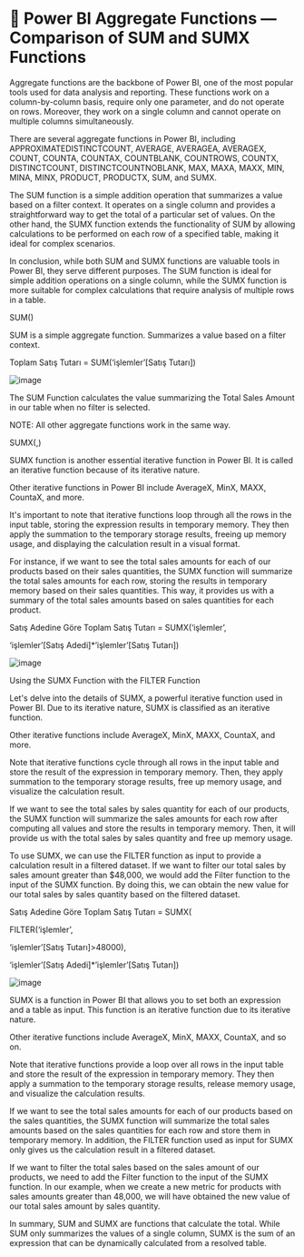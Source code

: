 # 👋 Power BI Aggregate Functions — Comparison of SUM and SUMX Functions

Aggregate functions are the backbone of Power BI, one of the most popular tools used for data analysis and reporting. These functions work on a column-by-column basis, require only one parameter, and do not operate on rows. Moreover, they work on a single column and cannot operate on multiple columns simultaneously.

There are several aggregate functions in Power BI, including APPROXIMATEDISTINCTCOUNT, AVERAGE, AVERAGEA, AVERAGEX, COUNT, COUNTA, COUNTAX, COUNTBLANK, COUNTROWS, COUNTX, DISTINCTCOUNT, DISTINCTCOUNTNOBLANK, MAX, MAXA, MAXX, MIN, MINA, MINX, PRODUCT, PRODUCTX, SUM, and SUMX.

The SUM function is a simple addition operation that summarizes a value based on a filter context. It operates on a single column and provides a straightforward way to get the total of a particular set of values. On the other hand, the SUMX function extends the functionality of SUM by allowing calculations to be performed on each row of a specified table, making it ideal for complex scenarios.

In conclusion, while both SUM and SUMX functions are valuable tools in Power BI, they serve different purposes. The SUM function is ideal for simple addition operations on a single column, while the SUMX function is more suitable for complex calculations that require analysis of multiple rows in a table.

SUM(<column>)

SUM is a simple aggregate function. Summarizes a value based on a filter context.

Toplam Satış Tutarı = SUM(‘işlemler’[Satış Tutarı])

![image](https://user-images.githubusercontent.com/127193220/227167194-2e7f69b5-5440-47a5-b35e-0d936f0d3e98.png)

The SUM Function calculates the value summarizing the Total Sales Amount in our table when no filter is selected.

NOTE: All other aggregate functions work in the same way.

SUMX(<table>,<expression>)

SUMX function is another essential iterative function in Power BI. It is called an iterative function because of its iterative nature.

Other iterative functions in Power BI include AverageX, MinX, MAXX, CountaX, and more.

It's important to note that iterative functions loop through all the rows in the input table, storing the expression results in temporary memory. They then apply the summation to the temporary storage results, freeing up memory usage, and displaying the calculation result in a visual format.

For instance, if we want to see the total sales amounts for each of our products based on their sales quantities, the SUMX function will summarize the total sales amounts for each row, storing the results in temporary memory based on their sales quantities. This way, it provides us with a summary of the total sales amounts based on sales quantities for each product.

Satış Adedine Göre Toplam Satış Tutarı = SUMX(‘işlemler’,

‘işlemler’[Satış Adedi]*’işlemler’[Satış Tutarı])

![image](https://user-images.githubusercontent.com/127193220/227167667-1b3de390-701d-43e0-bf57-c347dda77f70.png)

Using the SUMX Function with the FILTER Function

Let's delve into the details of SUMX, a powerful iterative function used in Power BI. Due to its iterative nature, SUMX is classified as an iterative function.

Other iterative functions include AverageX, MinX, MAXX, CountaX, and more.

Note that iterative functions cycle through all rows in the input table and store the result of the expression in temporary memory. Then, they apply summation to the temporary storage results, free up memory usage, and visualize the calculation result.

If we want to see the total sales by sales quantity for each of our products, the SUMX function will summarize the sales amounts for each row after computing all values and store the results in temporary memory. Then, it will provide us with the total sales by sales quantity and free up memory usage.

To use SUMX, we can use the FILTER function as input to provide a calculation result in a filtered dataset. If we want to filter our total sales by sales amount greater than $48,000, we would add the Filter function to the input of the SUMX function. By doing this, we can obtain the new value for our total sales by sales quantity based on the filtered dataset.

Satış Adedine Göre Toplam Satış Tutarı = SUMX(

FILTER(‘işlemler’,

‘işlemler’[Satış Tutarı]>48000),

‘işlemler’[Satış Adedi]*’işlemler’[Satış Tutarı])

![image](https://user-images.githubusercontent.com/127193220/227167886-097de805-ab9e-4e47-8e15-b57704090cab.png)

SUMX is a function in Power BI that allows you to set both an expression and a table as input. This function is an iterative function due to its iterative nature.

Other iterative functions include AverageX, MinX, MAXX, CountaX, and so on.

Note that iterative functions provide a loop over all rows in the input table and store the result of the expression in temporary memory. They then apply a summation to the temporary storage results, release memory usage, and visualize the calculation results.

If we want to see the total sales amounts for each of our products based on the sales quantities, the SUMX function will summarize the total sales amounts based on the sales quantities for each row and store them in temporary memory. In addition, the FILTER function used as input for SUMX only gives us the calculation result in a filtered dataset.

If we want to filter the total sales based on the sales amount of our products, we need to add the Filter function to the input of the SUMX function. In our example, when we create a new metric for products with sales amounts greater than 48,000, we will have obtained the new value of our total sales amount by sales quantity.

In summary, SUM and SUMX are functions that calculate the total. While SUM only summarizes the values of a single column, SUMX is the sum of an expression that can be dynamically calculated from a resolved table.

